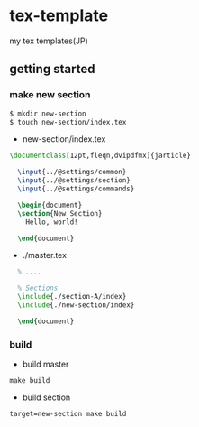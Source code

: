 # tex-template
my tex templates(JP)

## getting started
### make new section
```bash
$ mkdir new-section
$ touch new-section/index.tex
```

- new-section/index.tex
```tex
\documentclass[12pt,fleqn,dvipdfmx]{jarticle}

  \input{../@settings/common}
  \input{../@settings/section}
  \input{../@settings/commands}

  \begin{document}
  \section{New Section}
    Hello, world!

  \end{document}
```

- ./master.tex
```tex
  % ....

  % Sections
  \include{./section-A/index}
  \include{./new-section/index}

  \end{document}
```

### build
- build master
```
make build
```

- build section
```
target=new-section make build
```
